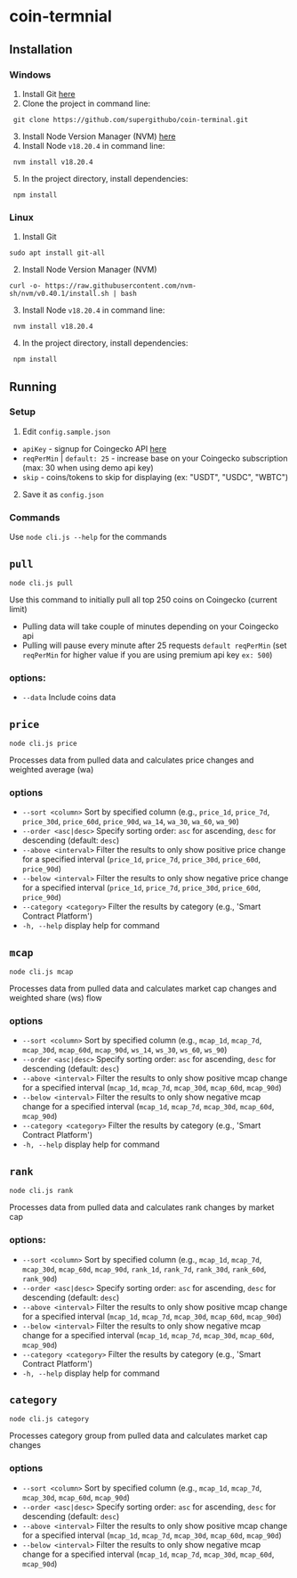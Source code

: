 # coin-termnial

## Installation

### Windows

1. Install Git [here](https://git-scm.com/downloads/win)
2. Clone the project in command line:

```
 git clone https://github.com/supergithubo/coin-terminal.git
```

3. Install Node Version Manager (NVM) [here](https://github.com/coreybutler/nvm-windows/releases/tag/1.1.12)
4. Install Node `v18.20.4` in command line:

```
 nvm install v18.20.4
```

5. In the project directory, install dependencies:

```
 npm install
```

### Linux

1. Install Git

```
sudo apt install git-all
```

2. Install Node Version Manager (NVM)

```
curl -o- https://raw.githubusercontent.com/nvm-sh/nvm/v0.40.1/install.sh | bash
```

3. Install Node `v18.20.4` in command line:

```
 nvm install v18.20.4
```

4. In the project directory, install dependencies:

```
 npm install
```

## Running

### Setup

1. Edit `config.sample.json`

- `apiKey` - signup for Coingecko API [here](https://www.coingecko.com/en/developers/dashboard)
- `reqPerMin` | `default: 25` - increase base on your Coingecko subscription (max: 30 when using demo api key)
- `skip` - coins/tokens to skip for displaying (ex: "USDT", "USDC", "WBTC")

2. Save it as `config.json`

### Commands

Use `node cli.js --help` for the commands

## `pull`

`node cli.js pull`

Use this command to initially pull all top 250 coins on Coingecko (current limit)

- Pulling data will take couple of minutes depending on your Coingecko api
- Pulling will pause every minute after 25 requests `default reqPerMin` (set `reqPerMin` for higher value if you are using premium api key `ex: 500`)

### options:

- `--data` Include coins data

## `price`

`node cli.js price`

Processes data from pulled data and calculates price changes and weighted average (wa)

### options

- `--sort <column>` Sort by specified column (e.g., `price_1d`, `price_7d`, `price_30d`, `price_60d`, `price_90d`, `wa_14`, `wa_30`, `wa_60`, `wa_90`)
- `--order <asc|desc>` Specify sorting order: `asc` for ascending, `desc` for descending (default: `desc`)
- `--above <interval>` Filter the results to only show positive price change for a specified interval (`price_1d`, `price_7d`, `price_30d`, `price_60d`, `price_90d`)
- `--below <interval>` Filter the results to only show negative price change for a specified interval (`price_1d`, `price_7d`, `price_30d`, `price_60d`, `price_90d`)
- `--category <category>` Filter the results by category (e.g., 'Smart Contract Platform')
- `-h, --help` display help for command

## `mcap`

`node cli.js mcap`

Processes data from pulled data and calculates market cap changes and weighted share (ws) flow

### options

- `--sort <column>` Sort by specified column (e.g., `mcap_1d`, `mcap_7d`, `mcap_30d`, `mcap_60d`, `mcap_90d`, `ws_14`, `ws_30`, `ws_60`, `ws_90`)
- `--order <asc|desc>` Specify sorting order: `asc` for ascending, `desc` for descending (default: `desc`)
- `--above <interval>` Filter the results to only show positive mcap change for a specified interval (`mcap_1d`, `mcap_7d`, `mcap_30d`, `mcap_60d`, `mcap_90d`)
- `--below <interval>` Filter the results to only show negative mcap change for a specified interval (`mcap_1d`, `mcap_7d`, `mcap_30d`, `mcap_60d`, `mcap_90d`)
- `--category <category>` Filter the results by category (e.g., 'Smart Contract Platform')
- `-h, --help` display help for command

## `rank`

`node cli.js rank`

Processes data from pulled data and calculates rank changes by market cap

### options:

- `--sort <column>` Sort by specified column (e.g., `mcap_1d`, `mcap_7d`, `mcap_30d`, `mcap_60d`, `mcap_90d`, `rank_1d`, `rank_7d`, `rank_30d`, `rank_60d`, `rank_90d`)
- `--order <asc|desc>` Specify sorting order: `asc` for ascending, `desc` for descending (default: `desc`)
- `--above <interval>` Filter the results to only show positive mcap change for a specified interval (`mcap_1d`, `mcap_7d`, `mcap_30d`, `mcap_60d`, `mcap_90d`)
- `--below <interval>` Filter the results to only show negative mcap change for a specified interval (`mcap_1d`, `mcap_7d`, `mcap_30d`, `mcap_60d`, `mcap_90d`)
- `--category <category>` Filter the results by category (e.g., 'Smart Contract Platform')
- `-h, --help` display help for command

## `category`

`node cli.js category`

Processes category group from pulled data and calculates market cap changes

### options

- `--sort <column>` Sort by specified column (e.g., `mcap_1d`, `mcap_7d`, `mcap_30d`, `mcap_60d`, `mcap_90d`)
- `--order <asc|desc>` Specify sorting order: `asc` for ascending, `desc` for descending (default: `desc`)
- `--above <interval>` Filter the results to only show positive mcap change for a specified interval (`mcap_1d`, `mcap_7d`, `mcap_30d`, `mcap_60d`, `mcap_90d`)
- `--below <interval>` Filter the results to only show negative mcap change for a specified interval (`mcap_1d`, `mcap_7d`, `mcap_30d`, `mcap_60d`, `mcap_90d`)
